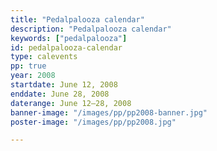 ```yaml
---
title: "Pedalpalooza calendar"
description: "Pedalpalooza calendar"
keywords: ["pedalpalooza"]
id: pedalpalooza-calendar
type: calevents
pp: true
year: 2008
startdate: June 12, 2008
enddate: June 28, 2008
daterange: June 12–28, 2008
banner-image: "/images/pp/pp2008-banner.jpg"
poster-image: "/images/pp/pp2008.jpg"

---
```

